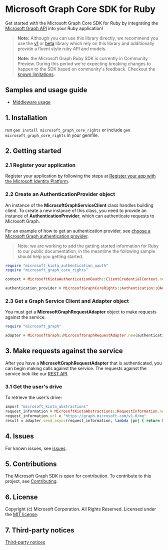 # Microsoft Graph Core SDK for Ruby

Get started with the Microsoft Graph Core SDK for Ruby by integrating the [Microsoft Graph API](https://learn.microsoft.com/graph/overview) into your Ruby application!

> **Note:** Although you can use this library directly, we recommend you use the [v1](https://github.com/microsoftgraph/msgraph-sdk-ruby) or [beta](https://github.com/microsoftgraph/msgraph-beta-sdk-ruby) library which rely on this library and additionally provide a fluent style ruby API and models.
>
> **Note:** the Microsoft Graph Ruby SDK is currently in Community Preview. During this period we're expecting breaking changes to happen to the SDK based on community's feedback. Checkout the [known limitations](https://github.com/microsoftgraph/msgraph-sdk-ruby-core/issues/1).

## Samples and usage guide

- [Middleware usage](https://github.com/microsoftgraph/msgraph-sdk-design/)

## 1. Installation

run `gem install microsoft_graph_core_rights` or include `gem microsoft_graph_core_rights` in your gemfile.

## 2. Getting started

### 2.1 Register your application

Register your application by following the steps at [Register your app with the Microsoft Identity Platform](https://learn.microsoft.com/graph/auth-register-app-v2).

### 2.2 Create an AuthenticationProvider object

An instance of the **MicrosoftGraphServiceClient** class handles building client. To create a new instance of this class, you need to provide an instance of **AuthenticationProvider**, which can authenticate requests to Microsoft Graph.

For an example of how to get an authentication provider, see [choose a Microsoft Graph authentication provider](https://learn.microsoft.com/graph/sdks/choose-authentication-providers?tabs=Ruby).

> Note: we are working to add the getting started information for Ruby to our public documentation, in the meantime the following sample should help you getting started.

```Ruby
require "microsoft_kiota_authentication_oauth"
require "microsoft_graph_core_rights"

context = MicrosoftKiotaAuthenticationOauth::ClientCredentialContext.new("<the tenant id from your app registration>", "<the client id from your app registration>", "<the client secret from your app registration>")

authentication_provider = MicrosoftGraphCoreRights::Authentication::OAuthAuthenticationProvider.new(context, nil, ["Files.Read"])
```

### 2.3 Get a Graph Service Client and Adapter object

You must get a **MicrosoftGraphRequestAdapter** object to make requests against the service.

```ruby
require "microsoft_graph"

adapter = MicrosoftGraph::MicrosoftGraphRequestAdapter.new(authentication_provider)
```

## 3. Make requests against the service

After you have a **MicrosoftGraphRequestAdapter** that is authenticated, you can begin making calls against the service. The requests against the service look like our [REST API](https://learn.microsoft.com/graph/api/overview?view=graph-rest-1.0).

### 3.1 Get the user's drive

To retrieve the user's drive:

```ruby
import "microsoft_kiota_abstractions"
request_information = MicrosoftKiotaAbstractions::RequestInformation.new
request_information.url = "https://graph.microsoft.com/v1.0/me"
result = adapter.send_async(request_information, lambda |pn| { return UserModel.new }, nil, nil).resume
```

## 4. Issues

For known issues, see [issues](https://github.com/MicrosoftGraph/msgraph-sdk-ruby-core/issues).

## 5. Contributions

The Microsoft Graph SDK is open for contribution. To contribute to this project, see [Contributing](https://github.com/microsoftgraph/msgraph-sdk-ruby-core/blob/main/CONTRIBUTING.md).

## 6. License

Copyright (c) Microsoft Corporation. All Rights Reserved. Licensed under the [MIT license](LICENSE).

## 7. Third-party notices

[Third-party notices](THIRD%20PARTY%20NOTICES)
